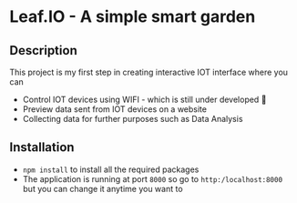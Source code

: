 # Leaf.IO - A simple smart garden 

## Description
This project is my first step in creating interactive IOT interface where you can
- Control IOT devices using WIFI - which is still under developed 🤔
- Preview data sent from IOT devices on a website
- Collecting data for further purposes such as Data Analysis

## Installation
- `npm install` to install all the required packages
- The application is running at port `8000` so go to `http:/localhost:8000` but you can change it anytime you want to
